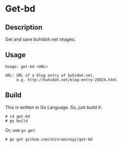 # Get-bd

## Description

Get and save buhidoh.net images.

## Usage

    Usage: get-bd <URL>

    URL: URL of a blog entry of buhidoh.net.
         e.g. http://buhidoh.net/blog-entry-20824.html

## Build

This is written in Go Language. So, just build it:

    # cd get-bd
    # go build
 
 Or, use `go get`:

    # go get github.com/shinraminagi/get-bd
